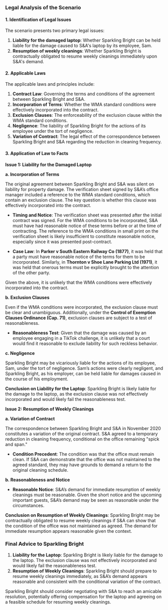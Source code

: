 ### Legal Analysis of the Scenario

#### 1. Identification of Legal Issues

The scenario presents two primary legal issues:
1. **Liability for the damaged laptop**: Whether Sparkling Bright can be held liable for the damage caused to S&A's laptop by its employee, Sam.
2. **Resumption of weekly cleanings**: Whether Sparkling Bright is contractually obligated to resume weekly cleanings immediately upon S&A's demand.

#### 2. Applicable Laws

The applicable laws and principles include:
1. **Contract Law**: Governing the terms and conditions of the agreement between Sparkling Bright and S&A.
2. **Incorporation of Terms**: Whether the WMA standard conditions were effectively incorporated into the contract.
3. **Exclusion Clauses**: The enforceability of the exclusion clause within the WMA standard conditions.
4. **Negligence**: The liability of Sparkling Bright for the actions of its employee under the tort of negligence.
5. **Variation of Contract**: The legal effect of the correspondence between Sparkling Bright and S&A regarding the reduction in cleaning frequency.

#### 3. Application of Law to Facts

**Issue 1: Liability for the Damaged Laptop**

**a. Incorporation of Terms**

The original agreement between Sparkling Bright and S&A was silent on liability for property damage. The verification sheet signed by S&A’s office manager included a reference to the WMA standard conditions, which contain an exclusion clause. The key question is whether this clause was effectively incorporated into the contract.

- **Timing and Notice**: The verification sheet was presented after the initial contract was signed. For the WMA conditions to be incorporated, S&A must have had reasonable notice of these terms before or at the time of contracting. The reference to the WMA conditions in small print on the verification sheet is likely insufficient to constitute reasonable notice, especially since it was presented post-contract.
  
- **Case Law**: In **Parker v South Eastern Railway Co (1877)**, it was held that a party must have reasonable notice of the terms for them to be incorporated. Similarly, in **Thornton v Shoe Lane Parking Ltd (1971)**, it was held that onerous terms must be explicitly brought to the attention of the other party.

Given the above, it is unlikely that the WMA conditions were effectively incorporated into the contract.

**b. Exclusion Clauses**

Even if the WMA conditions were incorporated, the exclusion clause must be clear and unambiguous. Additionally, under the **Control of Exemption Clauses Ordinance (Cap. 71)**, exclusion clauses are subject to a test of reasonableness.

- **Reasonableness Test**: Given that the damage was caused by an employee engaging in a TikTok challenge, it is unlikely that a court would find it reasonable to exclude liability for such reckless behavior.

**c. Negligence**

Sparkling Bright may be vicariously liable for the actions of its employee, Sam, under the tort of negligence. Sam’s actions were clearly negligent, and Sparkling Bright, as his employer, can be held liable for damages caused in the course of his employment.

**Conclusion on Liability for the Laptop**: Sparkling Bright is likely liable for the damage to the laptop, as the exclusion clause was not effectively incorporated and would likely fail the reasonableness test.

**Issue 2: Resumption of Weekly Cleanings**

**a. Variation of Contract**

The correspondence between Sparkling Bright and S&A in November 2020 constitutes a variation of the original contract. S&A agreed to a temporary reduction in cleaning frequency, conditional on the office remaining "spick and span."

- **Condition Precedent**: The condition was that the office must remain clean. If S&A can demonstrate that the office was not maintained to the agreed standard, they may have grounds to demand a return to the original cleaning schedule.

**b. Reasonableness and Notice**

- **Reasonable Notice**: S&A’s demand for immediate resumption of weekly cleanings must be reasonable. Given the short notice and the upcoming important guests, S&A’s demand may be seen as reasonable under the circumstances.

**Conclusion on Resumption of Weekly Cleanings**: Sparkling Bright may be contractually obligated to resume weekly cleanings if S&A can show that the condition of the office was not maintained as agreed. The demand for immediate resumption appears reasonable given the context.

### Final Advice to Sparkling Bright

1. **Liability for the Laptop**: Sparkling Bright is likely liable for the damage to the laptop. The exclusion clause was not effectively incorporated and would likely fail the reasonableness test.
2. **Resumption of Weekly Cleanings**: Sparkling Bright should prepare to resume weekly cleanings immediately, as S&A’s demand appears reasonable and consistent with the conditional variation of the contract.

Sparkling Bright should consider negotiating with S&A to reach an amicable resolution, potentially offering compensation for the laptop and agreeing on a feasible schedule for resuming weekly cleanings.